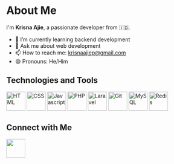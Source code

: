 # About Me

I'm **Krisna Ajie**, a passionate developer from 🇮🇩.

- 🌱 I’m currently learning backend development
- 💬 Ask me about web development
- 📫 How to reach me: krisnaajiep@gmail.com
- 😄 Pronouns: He/Him

## Technologies and Tools
<div style="display: inline">
  <img src="https://www.svgrepo.com/show/353884/html-5.svg" alt="HTML" title="HTML" width="50">
  <img src="https://www.svgrepo.com/show/353623/css-3.svg" alt="CSS" title="CSS" width="50">
  <img src="https://www.svgrepo.com/show/353925/javascript.svg" alt="Javascript" title="Javascript" width="50">
  <img src="https://www.svgrepo.com/show/452088/php.svg" alt="PHP" title="PHP" width="50">
  <img src="https://www.svgrepo.com/show/353985/laravel.svg" alt="Laravel" title="Laravel" width="50">
  <img src="https://www.svgrepo.com/show/452210/git.svg" alt="Git" title="Git" width="50">
  <img src="https://www.svgrepo.com/show/303251/mysql-logo.svg" alt="MySQL" title="MySQL" width="50">
  <img src="https://www.svgrepo.com/show/354272/redis.svg" alt="Redis" title="Redis" width="50">
</div>

## Connect with Me
<a href="https://www.linkedin.com/in/krisna-ajie-prasetyo-250613171"><img src="https://www.svgrepo.com/show/452051/linkedin.svg" width="50"></a>
